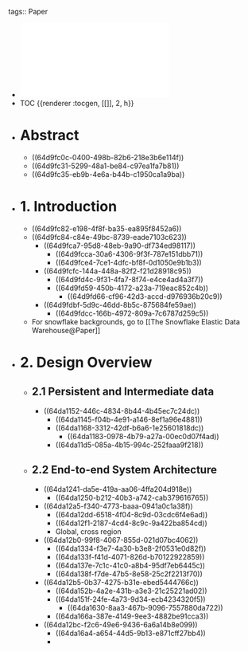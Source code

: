 tags:: Paper

- ![Building An Elastic Query Engine  on Disaggregated Storage.pdf](../assets/Building_An_Elastic_Query_Engine_on_Disaggregated_Storage_1692007378670_0.pdf)
- TOC {{renderer :tocgen, [[]], 2, h}}
- # Abstract
	- ((64d9fc0c-0400-498b-82b6-218e3b6e114f))
	- ((64d9fc31-5299-48a1-be84-c97ea1fa7b81))
	- ((64d9fc35-eb9b-4e6a-b44b-c1950ca1a9ba))
- # 1. Introduction
	- ((64d9fc82-e198-4f8f-ba35-ea895f8452a6))
	- ((64d9fc84-c84e-49bc-8739-eade7103c623))
		- ((64d9fca7-95d8-48eb-9a90-df734ed98117))
			- ((64d9fcca-30a6-4306-9f3f-787e151dbb71))
			- ((64d9fce4-7ce1-4dfc-bf8f-0d1050e9b1b3))
		- ((64d9fcfc-144a-448a-82f2-f21d28918c95))
			- ((64d9fd4c-9f31-4fa7-8f74-e4ce4ad4a3f7))
			- ((64d9fd59-450b-4172-a23a-719eac852c4b))
				- ((64d9fd66-cf96-42d3-accd-d976936b20c9))
		- ((64d9fdbf-5d9c-46dd-8b5c-875684fe59ae))
			- ((64d9fdcc-166b-4972-809a-7c6787d259c5))
	- For snowflake backgrounds, go to [[The Snowflake Elastic Data Warehouse@Paper]]
- # 2. Design Overview
	- ## 2.1 Persistent and Intermediate data
		- ((64da1152-446c-4834-8b44-4b45ec7c24dc))
			- ((64da1145-f04b-4e91-a146-8ef1a96e4881))
			- ((64da1168-3312-42df-b6a6-1e25601818dc))
				- ((64da1183-0978-4b79-a27a-00ec0d07f4ad))
			- ((64da11d5-085a-4b15-994c-252faaa9f218))
	- ## 2.2 End-to-end System Architecture
		- ((64da1241-da5e-419a-aa06-4ffa204d918e))
			- ((64da1250-b212-40b3-a742-cab379616765))
		- ((64da12a5-f340-4773-baaa-0941a0c1a38f))
			- ((64da12dd-6518-4f04-8c9d-03cdc6f4e6ad))
			- ((64da12f1-2187-4cd4-8c9c-9a422ba854cd))
			- Global, cross region
		- ((64da12b0-99f8-4067-855d-021d07bc4062))
			- ((64da1334-f3e7-4a30-b3e8-2f0531e0d82f))
			- ((64da133f-f41d-4071-826d-b70122922859))
			- ((64da137e-7c1c-41c0-a8b4-95df7eb6445c))
			- ((64da138f-f7de-47b5-8e58-25c2f2213f70))
		- ((64da12b5-0b37-4275-b31e-ebed5444766c))
			- ((64da152b-4a2e-431b-a3e3-21c25221ad02))
			- ((64da151f-24fe-4a73-9d34-ecb4234320f5))
				- ((64da1630-8aa3-467b-9096-7557880da722))
			- ((64da166a-387e-4149-9ee3-4882be91cca3))
		- ((64da12bc-f2c6-49e6-9436-6a6a14b8e099))
			- ((64da16a4-a654-44d5-9b13-e871cff27bb4))
			-